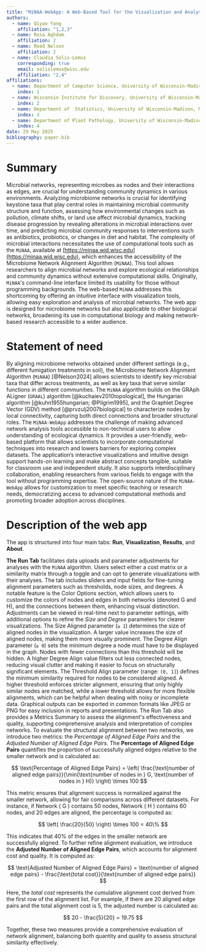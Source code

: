 ```yaml
---
title: "MiNAA-WebApp: A Web-Based Tool for the Visualization and Analysis of Microbiome Networks"
authors:
  - name: Qiyao Yang
    affiliation: "1,2,3"
  - name: Rosa Aghdam
    affiliation: 2
  - name: Reed Nelson
    affiliation: 2    
  - name: Claudia Solis-Lemus
    corresponding: true
    email: solislemus@wisc.edu
    affiliation: "2,4"
affiliations:
  - name: Department of Computer Science, University of Wisconsin-Madison, Madison, WI, United States of America
    index: 1
  - name: Wisconsin Institute for Discovery, University of Wisconsin-Madison, Madison, WI, United States of America
    index: 2
  - name: Department of  Statistics, University of Wisconsin-Madison, Madison, WI, United States of America
    index: 3
  - name: Department of Plant Pathology, University of Wisconsin-Madison, Madison, WI, United States of America
    index: 4
date: 29 May 2025
bibliography: paper.bib
---
```


# Summary
Microbial networks, representing microbes as nodes and their interactions as edges, are crucial for understanding community dynamics in various environments. Analyzing microbiome networks is crucial for identifying keystone taxa that play central roles in maintaining microbial community structure and function, assessing how environmental changes such as pollution, climate shifts, or land use affect microbial dynamics, tracking disease progression by revealing alterations in microbial interactions over time, and predicting microbial community responses to interventions such as antibiotics, probiotics, or changes in diet and habitat. The complexity of microbial interactions necessitates the use of computational tools such as the `MiNAA`, available at [https://minaa.wid.wisc.edu](https://minaa.wid.wisc.edu), which enhances the accessibility of the Microbiome Network Alignment Algorithm (`MiNAA`). This tool allows researchers to align microbial networks and explore ecological relationships and community dynamics without extensive computational skills. Originally, `MiNAA`'s command-line interface limited its usability for those without programming backgrounds. The web-based `MiNAA` addresses this shortcoming by offering an intuitive interface with visualization tools, allowing easy exploration and analysis of microbial networks. The web app is designed for microbiome networks but also applicable to other biological networks, broadening its use in computational biology and making network-based research accessible to a wider audience.


# Statement of need
By aligning microbiome networks obtained under different settings (e.g., different fumigation treatments in soil), the Microbiome Network Alignment Algorithm (`MiNAA`) [@Nelson2024] allows scientists to identify key microbial taxa that differ across treatments, as well as key taxa that serve similar functions in different communities. The `MiNAA` algorithm builds on the GRAph ALigner (`GRAAL`) algorithm [@kuchaiev2010topological], the Hungarian algorithm [@kuhn1955hungarian; @Pilgrim1995], and the Graphlet Degree Vector (GDV) method [@prvzulj2007biological] to characterize nodes by local connectivity, capturing both direct connections and broader structural roles. The `MiNAA-WebApp` addresses the challenge of making advanced network analysis tools accessible to non-technical users to allow understanding of ecological dynamics. It provides a user-friendly, web-based platform that allows scientists to incorporate computational techniques into research and lowers barriers for exploring complex datasets. The application’s interactive visualizations and intuitive design support hands-on learning and make abstract concepts tangible, suitable for classroom use and independent study. It also supports interdisciplinary collaboration, enabling researchers from various fields to engage with the tool without programming expertise. The open-source nature of the `MiNAA-WebApp` allows for customization to meet specific teaching or research needs, democratizing access to advanced computational methods and promoting broader adoption across disciplines.


# Description of the web app
The app is structured into four main tabs: **Run**, **Visualization**, **Results**, and **About**.

**The Run Tab** facilitates data uploads and parameter adjustments for analyses with the `MiNAA` algorithm. Users select either a cost matrix or a similarity matrix through a toggle and can opt to generate visualizations with their analyses. The tab includes sliders and input fields for fine-tuning alignment parameters such as thresholds, node sizes, and degrees. A notable feature is the Color Options section, which allows users to customize the colors of nodes and edges in both networks (denoted G and H), and the connections between them, enhancing visual distinction. Adjustments can be viewed in real-time next to parameter settings, with additional options to refine the *Size* and *Degree* parameters for clearer visualizations. The Size Aligned parameter (`≥ 1`) determines the size of aligned nodes in the visualization. A larger value increases the size of aligned nodes, making them more visually prominent. The Degree Align parameter (`≥ 0`) sets the minimum degree a node must have to be displayed in the graph. Nodes with fewer connections than this threshold will be hidden. A higher Degree Align value filters out less connected nodes, reducing visual clutter and making it easier to focus on structurally significant elements. The Threshold Align parameter (range: `(0, 1]`) defines the minimum similarity required for nodes to be considered aligned. A higher threshold enforces stricter alignment, ensuring that only highly similar nodes are matched, while a lower threshold allows for more flexible alignments, which can be helpful when dealing with noisy or incomplete data. Graphical outputs can be exported in common formats like JPEG or PNG for easy inclusion in reports and presentations. The Run Tab also provides a Metrics Summary to assess the alignment's effectiveness and quality, supporting comprehensive analysis and interpretation of complex networks. To evaluate the structural alignment between two networks, we introduce two metrics: the *Percentage of Aligned Edge Pairs* and the *Adjusted Number of Aligned Edge Pairs*. The **Percentage of Aligned Edge Pairs** quantifies the proportion of successfully aligned edges relative to the smaller network and is calculated as:

$$
\text{Percentage of Aligned Edge Pairs} = \left( \frac{\text{number of aligned edge pairs}}{\min(\text{number of nodes in } G, \text{number of nodes in } H)} \right) \times 100
$$

This metric ensures that alignment success is normalized against the smaller network, allowing for fair comparisons across different datasets. For instance, if Network \( G \) contains 50 nodes, Network \( H \) contains 60 nodes, and 20 edges are aligned, the percentage is computed as:

$$
\left( \frac{20}{50} \right) \times 100 = 40\%
$$

This indicates that 40% of the edges in the smaller network are successfully aligned. To further refine alignment evaluation, we introduce the **Adjusted Number of Aligned Edge Pairs**, which accounts for alignment cost and quality. It is computed as:

$$
\text{Adjusted Number of Aligned Edge Pairs} = \text{number of aligned edge pairs} - \frac{\text{total cost}}{\text{number of aligned edge pairs}}
$$

Here, the *total cost* represents the cumulative alignment cost derived from the first row of the alignment list. For example, if there are 20 aligned edge pairs and the total alignment cost is 5, the adjusted number is calculated as:

$$
20 - \frac{5}{20} = 19.75
$$

Together, these two measures provide a comprehensive evaluation of network alignment, balancing both quantity and quality to assess structural similarity effectively.

